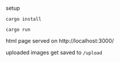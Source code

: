 setup

```
cargo install

cargo run
```

html page served on http://localhost:3000/

uploaded images get saved to `/upload`
